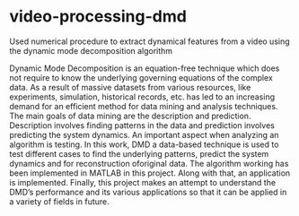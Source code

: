 # video-processing-dmd
Used numerical procedure to extract dynamical features from a video using the dynamic mode decomposition algorithm

Dynamic Mode Decomposition is an equation-free technique which does not require to know the underlying governing equations of the complex data. 
As a result of massive datasets from various resources, like experiments, simulation, historical records, etc. has led to an increasing demand for an efficient method for data mining and analysis techniques. The main goals of data mining are the description and prediction. Description involves finding patterns in the data and prediction involves predicting the system dynamics. An important aspect when analyzing an algorithm is testing. 
In this work, DMD a data-based technique is used to test different cases to find the underlying patterns, predict the system dynamics and for reconstruction oforiginal data. 
The algorithm working has been implemented in MATLAB in this project. Along with that, an application is implemented. Finally, this project makes an attempt to understand the DMD’s performance and its various applications so that it can be applied in a variety of fields in future. 

